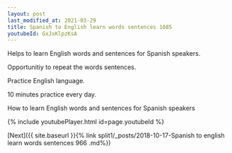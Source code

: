 ```yaml
---
layout: post
last_modified_at: 2021-03-29
title: Spanish to English learn words sentences 1085 
youtubeId: GxJxKlpzKsA
---
```

 
 
Helps to learn English words and sentences for Spanish speakers.

Opportunitiy to repeat the words sentences. 

Practice English language. 
 
10 minutes practice every day. 
 
How to learn English words and sentences for Spanish speakers 
 
{% include youtubePlayer.html id=page.youtubeId %}
 
 
[Next]({{ site.baseurl }}{% link  split1/_posts/2018-10-17-Spanish to english learn words sentences 966 .md%})
 
